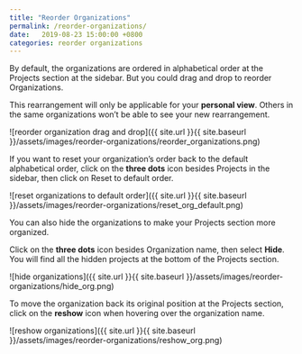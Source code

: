 ```yaml
---
title: "Reorder Organizations"
permalink: /reorder-organizations/
date:   2019-08-23 15:00:00 +0800
categories: reorder organizations
---
```

By default, the organizations are ordered in alphabetical order at the Projects section at the sidebar. But you could drag and drop to reorder Organizations.

This rearrangement will only be applicable for your **personal view**. Others in the same organizations won’t be able to see your new rearrangement.


![reorder organization drag and drop]({{ site.url }}{{ site.baseurl }}/assets/images/reorder-organizations/reorder_organizations.png)
  


If you want to reset your organization’s order back to the default alphabetical order, click on the **three dots** icon besides Projects in the sidebar, then click on Reset to default order.

![reset organizations to default order]({{ site.url }}{{ site.baseurl }}/assets/images/reorder-organizations/reset_org_default.png)



You can also hide the organizations to make your Projects section more organized. 

Click on the **three dots** icon besides Organization name, then select **Hide**. You will find all the hidden projects at the bottom of the Projects section. 


![hide organizations]({{ site.url }}{{ site.baseurl }}/assets/images/reorder-organizations/hide_org.png)
  

To move the organization back its original position at the Projects section, click on the **reshow** icon when hovering over the organization name.  

![reshow organizations]({{ site.url }}{{ site.baseurl }}/assets/images/reorder-organizations/reshow_org.png)
    

